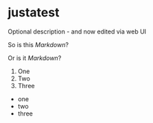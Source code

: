 justatest
=========

Optional description - and now edited via web UI

So is this *Markdown*?

Or is it _Markdown_?

1. One
2. Two
3. Three

- one
- two
- three
